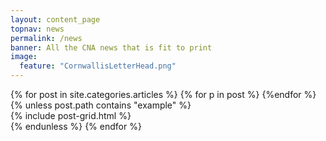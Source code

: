 ```yaml
---
layout: content_page
topnav: news
permalink: /news
banner: All the CNA news that is fit to print
image:
  feature: "CornwallisLetterHead.png"
---
```


<div class="row">
{% for post in site.categories.articles %}
  <!-- post.path is {{post.path}} -->
  {% for p in post %}
  <!-- p is {{p}} -->
  {%endfor %}
  {% unless post.path contains "example" %}
    <div class="grid_9">
    {% include post-grid.html %}
    </div>
  {% endunless %}
{% endfor %}
</div>

